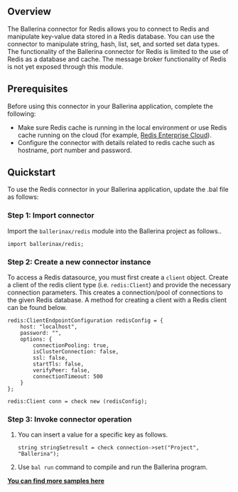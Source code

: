 ## Overview

The Ballerina connector for Redis allows you to connect to Redis and manipulate key-value data stored in a Redis database. You can use the connector to manipulate string, hash, list, set, and sorted set data types. The functionality of the Ballerina connector for Redis is limited to the use of Redis as a database and cache. The message broker functionality of Redis is not yet exposed through this module.

## Prerequisites
Before using this connector in your Ballerina application, complete the following:
* Make sure Redis cache is running in the local environment or use Redis cache running on the cloud (for example, [Redis Enterprise Cloud](https://redislabs.com/redis-enterprise-cloud/overview/)).
* Configure the connector with details related to redis cache such as hostname, port number and password.

## Quickstart

To use the Redis connector in your Ballerina application, update the .bal file as follows:

### Step 1: Import connector
Import the `ballerinax/redis` module into the Ballerina project as follows..
```ballerina
import ballerinax/redis;
```
### Step 2: Create a new connector instance
To access a Redis datasource, you must first create a `client` object. Create a client of the redis client type (i.e. `redis:Client`) and provide the necessary connection parameters. This creates a connection/pool of connections to the given Redis database. A method for creating a client with a Redis client can be found below.
```ballerina
redis:ClientEndpointConfiguration redisConfig = {
    host: "localhost",
    password: "",
    options: {
        connectionPooling: true,
        isClusterConnection: false,
        ssl: false,
        startTls: false,
        verifyPeer: false,
        connectionTimeout: 500
    }
};

redis:Client conn = check new (redisConfig);
```
### Step 3: Invoke connector operation
1. You can insert a value for a specific key as follows. 
    ```ballerina
    string stringSetresult = check connection->set("Project", "Ballerina");
    ```
2. Use `bal run` command to compile and run the Ballerina program. 

**[You can find more samples here](https://github.com/ballerina-platform/module-ballerinax-redis/tree/master/redis/samples)**
